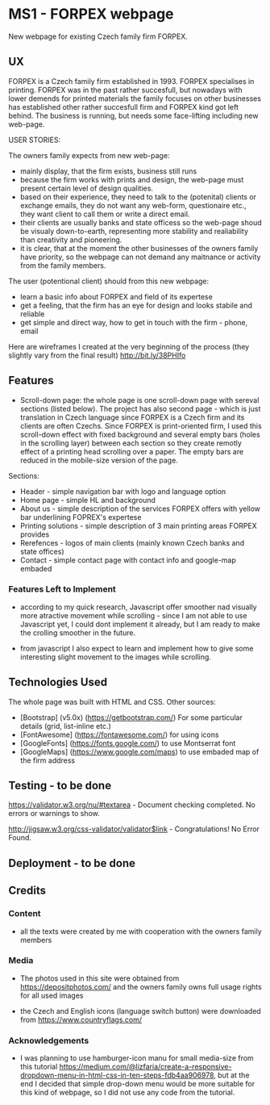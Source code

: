 # MS1 - FORPEX webpage

New webpage for existing Czech family firm FORPEX.
 
## UX

FORPEX is a Czech family firm established in 1993. FORPEX specialises in printing. FORPEX was in the past rather succesfull, but nowadays with lower demends for printed materials the family focuses on other businesses has established other rather succesfull firm and FORPEX kind got left behind. The business is running, but needs some face-lifting including new web-page. 

USER STORIES: 

The owners family expects from new web-page:
- mainly display, that the firm exists, business still runs
- because the firm works with prints and design, the web-page must present certain level of design qualities.
- based on their experience, they need to talk to the (potenital) clients or exchange emails, they do not want any web-form, questionaire etc., they want client to call them or write a direct email.
- their clients are usually banks and state officess so the web-page shoud be visualy down-to-earth, representing more stability and realiability than creativity and pioneering.
- it is clear, that at the moment the other businesses of the owners family have priority, so the webpage can not demand any maitnance or activity from the family members.

The user (potentional client) should from this new webpage:
- learn a basic info about FORPEX and field of its expertese
- get a feeling, that the firm has an eye for design and looks stabile and reliable
- get simple and direct way, how to get in touch with the firm - phone, email

Here are wireframes I created at the very beginning of the process (they slightly vary from the final result) http://bit.ly/38PHIfo

## Features

- Scroll-down page: the whole page is one scroll-down page with sereval sections (listed below). The project has also second page - which is just translation in Czech language since FORPEX is a Czech firm and its clients are often Czechs. 
Since FORPEX is print-oriented firm, I used this scroll-down effect with fixed background and several empty bars (holes in the scrolling layer) between each section so they create remotly effect of a printing head scrolling over a paper. The empty bars are reduced in the mobile-size version of the page. 

Sections:

- Header - simple navigation bar with logo and language option
- Home page - simple HL and background 
- About us - simple description of the services FORPEX offers with yellow bar underlining FOPREX's expertese
- Printing solutions - simple description of 3 main printing areas FORPEX provides
- Rerefences - logos of main clients (mainly known Czech banks and state offices)
- Contact - simple contact page with contact info and google-map embaded


### Features Left to Implement
- according to my quick research, Javascript offer smoother nad visually more atractive movement while scrolling - since I am not able to use Javascript yet, I could dont implement it already, but I am ready to make the crolling smoother in the future.

- from javascript I also expect to learn and implement how to give some interesting slight movement to the images while scrolling.

## Technologies Used

The whole page was built with HTML and CSS. Other sources:

- [Bootstrap] (v5.0x) (https://getbootstrap.com/) For some particular details (grid, list-inline etc.)
- [FontAwesome] (https://fontawesome.com/) for using icons
- [GoogleFonts] (https://fonts.google.com/) to use Montserrat font 
- [GoogleMaps] (https://www.google.com/maps) to use embaded map of the firm address


## Testing - to be done

https://validator.w3.org/nu/#textarea - Document checking completed. No errors or warnings to show.

http://jigsaw.w3.org/css-validator/validator$link -  Congratulations! No Error Found.

<!-- In this section, you need to convince the assessor that you have conducted enough testing to legitimately believe that the site works well. Essentially, in this part you will want to go over all of your user stories from the UX section and ensure that they all work as intended, with the project providing an easy and straightforward way for the users to achieve their goals.

Whenever it is feasible, prefer to automate your tests, and if you've done so, provide a brief explanation of your approach, link to the test file(s) and explain how to run them.

For any scenarios that have not been automated, test the user stories manually and provide as much detail as is relevant. A particularly useful form for describing your testing process is via scenarios, such as:

1. Contact form:
    1. Go to the "Contact Us" page
    2. Try to submit the empty form and verify that an error message about the required fields appears
    3. Try to submit the form with an invalid email address and verify that a relevant error message appears
    4. Try to submit the form with all inputs valid and verify that a success message appears.

In addition, you should mention in this section how your project looks and works on different browsers and screen sizes.

You should also mention in this section any interesting bugs or problems you discovered during your testing, even if you haven't addressed them yet.

If this section grows too long, you may want to split it off into a separate file and link to it from here. -->

## Deployment - to be done

<!-- This section should describe the process you went through to deploy the project to a hosting platform (e.g. GitHub Pages or Heroku).

In particular, you should provide all details of the differences between the deployed version and the development version, if any, including:
- Different values for environment variables (Heroku Config Vars)?
- Different configuration files?
- Separate git branch?

In addition, if it is not obvious, you should also describe how to run your code locally. -->


## Credits

### Content

- all the texts were created by me with cooperation with the owners family members

### Media
- The photos used in this site were obtained from https://depositphotos.com/ and the owners family owns full usage rights for all used images

- the Czech and English icons (language switch button) were downloaded from https://www.countryflags.com/

### Acknowledgements

- I was planning to use hamburger-icon manu for small media-size from this tutorial https://medium.com/@lizfaria/create-a-responsive-dropdown-menu-in-html-css-in-ten-steps-fdb4aa906978, but at the end I decided that simple drop-down menu would be more suitable for this kind of webpage, so I did not use any code from the tutorial.